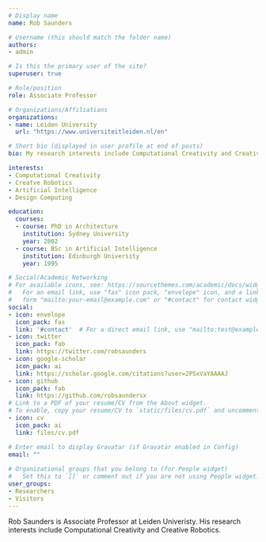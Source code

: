 ```yaml
---
# Display name
name: Rob Saunders

# Username (this should match the folder name)
authors:
- admin

# Is this the primary user of the site?
superuser: true

# Role/position
role: Associate Professor

# Organizations/Affiliations
organizations:
- name: Leiden University
  url: "https://www.universiteitleiden.nl/en"

# Short bio (displayed in user profile at end of posts)
bio: My research interests include Computational Creativity and Creative Robotics.

interests:
- Computational Creativity
- Creatve Robotics
- Artificial Intelligence
- Design Computing

education:
  courses:
  - course: PhD in Architecture
    institution: Sydney University
    year: 2002
  - course: BSc in Artificial Intelligence
    institution: Edinburgh University
    year: 1995

# Social/Academic Networking
# For available icons, see: https://sourcethemes.com/academic/docs/widgets/#icons
#   For an email link, use "fas" icon pack, "envelope" icon, and a link in the
#   form "mailto:your-email@example.com" or "#contact" for contact widget.
social:
- icon: envelope
  icon_pack: fas
  link: '#contact'  # For a direct email link, use "mailto:test@example.org".
- icon: twitter
  icon_pack: fab
  link: https://twitter.com/robsaunders
- icon: google-scholar
  icon_pack: ai
  link: https://scholar.google.com/citations?user=2PSxVaYAAAAJ
- icon: github
  icon_pack: fab
  link: https://github.com/robsaundersx
# Link to a PDF of your resume/CV from the About widget.
# To enable, copy your resume/CV to `static/files/cv.pdf` and uncomment the lines below.  
- icon: cv
  icon_pack: ai
  link: files/cv.pdf

# Enter email to display Gravatar (if Gravatar enabled in Config)
email: ""
  
# Organizational groups that you belong to (for People widget)
#   Set this to `[]` or comment out if you are not using People widget.  
user_groups:
- Researchers
- Visitors
---
```


Rob Saunders is Associate Professor at Leiden Univeristy. His research interests include Computational Creativity and Creative Robotics.
